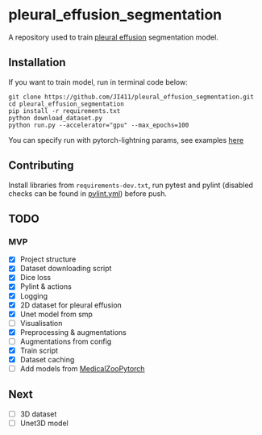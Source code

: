 # pleural_effusion_segmentation

A repository used to train [pleural effusion](https://en.wikipedia.org/wiki/Pleural_effusion) segmentation model. 

## Installation

If you want to train model, run in terminal code below:
```
git clone https://github.com/JI411/pleural_effusion_segmentation.git
cd pleural_effusion_segmentation
pip install -r requirements.txt
python download_dataset.py
python run.py --accelerator="gpu" --max_epochs=100
```

You can specify run with pytorch-lightning params, see examples [here](https://pytorch-lightning.readthedocs.io/en/stable/common/trainer.html#trainer-in-python-scripts)

## Contributing

Install libraries from `requirements-dev.txt`, run pytest and pylint 
(disabled checks can be found in [pylint.yml](https://github.com/JI411/pleural_effusion_segmentation/blob/main/.github/workflows/pylint.yml))
before push.



## TODO

### MVP
- [x] Project structure  
- [x] Dataset downloading script
- [x] Dice loss
- [x] Pylint & actions
- [x] Logging
- [x] 2D dataset for pleural effusion
- [x] Unet model from smp
- [ ] Visualisation 
- [x] Preprocessing & augmentations  
- [ ] Augmentations from config
- [x] Train script
- [x] Dataset caching
- [ ] Add models from [MedicalZooPytorch](https://github.com/black0017/MedicalZooPytorch)

## Next 
- [ ] 3D dataset 
- [ ] Unet3D model
